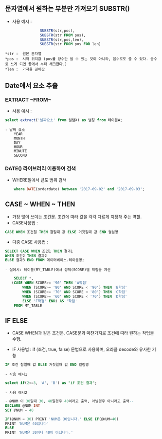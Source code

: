 
## 문자열에서 원하는 부분만 가져오기 SUBSTR()
- 사용 예시 :   
```sql
                SUBSTR(str,pos), 
                SUBSTR(str FROM pos), 
                SUBSTR(str,pos,len), 
                SUBSTR(str FROM pos FOR len)
```
    *str :  원본 문자열
    *pos :  시작 위치값 (pos를 양수만 쓸 수 있는 것이 아니라, 음수로도 쓸 수 있다. 음수로 쓰게 되면 끝에서 부터 체크한다.)
    *len :  가져올 길이값

## Date에서 요소 추출 
### EXTRACT ~FROM~
- 사용 예시 : 
```sql 
select extract('날짜요소' from 컬럼X) as 별칭 from 테이블A;
```
    - 날짜 요소 
        YEAR
        MONTH
        DAY
        HOUR
        MINUTE
        SECOND
### DATE() 라이브러리 이용하여 검색
- WHERE절에서 년도 범위 검색
``` SQL  
    where DATE(orderdate) between '2017-09-02' and '2017-09-03';
```

## CASE ~ WHEN ~ THEN
- 가장 많이 쓰이는 조건문. 조건에 따라 값을 각각 다르게 지정해 주는 역할. 
- CASE사용법 : 
``` SQL  
CASE WHEN 조건절 THEN 참일때 값 ELSE 거짓일때 값 END 컬럼명
```
- 다중 CASE 사용법 :
```sql
SELECT CASE WHEN 조건1 THEN 결과1
WHEN 조건2 THEN 결과2
ELSE 결과3 END FROM 데이터베이스.테이블명;
```
    - 실예시: 테이블(MY_TABLE)에서 성적(SCORE)별 학점을 계산
```SQL
    SELECT *,
   (CASE WHEN SCORE>= '90' THEN 'A학점'
        WHEN (SCORE>= '80' AND SCORE < '90') THEN 'B학점'
        WHEN (SCORE>= '70' AND SCORE < '80') THEN 'C학점' 
        WHEN (SCORE>= '60' AND SCORE < '70') THEN 'D학점'
        ELSE 'F학점' END) AS '학점'
    FROM MY_TABLE
```

## IF ELSE
- CASE WHEN과 같은 조건문. CASE문과 마찬가지로 조건에 따라 원하는 작업을 수행.

- IF 사용법 : if (조건, true, false) 문법으로 사용하며, 오라클 decode와 유사한 기능

```sql
IF 조건 참일때 값 ELSE 거짓일때 값 END 컬럼명
```
    - 사용 예시1
```sql
select if(2<=3, 'A', 'B') as "if 조건 결과";
```
    - 사용 예시2
```sql
- @NUM 이 30일때 30, 40일경우 40이라고 출력, 아닐경우 아니라고 출력--
DECLARE @NUM INT
SET @NUM = 40

IF(@NUM = 30) PRINT 'NUM은 30입니다.' ELSE IF(@NUM=40)
PRINT 'NUM은 40입니다'
ELSE
PRINT 'NUM은 30이나 40이 아닙니다.'
```
